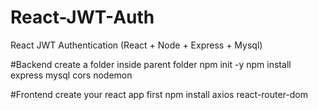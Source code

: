 # React-JWT-Auth
React JWT Authentication (React + Node + Express + Mysql)

#Backend
create a folder inside parent folder
npm init -y
npm install express mysql cors nodemon 


#Frontend
create your react app first
npm install axios react-router-dom
